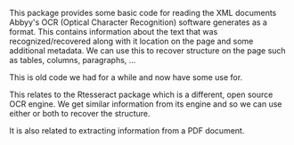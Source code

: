 This package provides some basic code for reading the XML documents Abbyy's OCR (Optical Character
Recognition) software generates as a format. This contains information about the text that was
recognized/recovered along with it location on the page and some additional metadata.
We can use this to recover structure on the page such as tables, columns, paragraphs, ...

This is old code we had for a while and now have some use for.

This relates to the Rtesseract package which is a different, open source OCR engine.
We get similar information from its engine and so we can use either or both to recover the
structure.

It is also related to extracting information from a PDF document.

